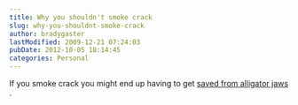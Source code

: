 ```yaml
---
title: Why you shouldn't smoke crack
slug: why-you-shouldnt-smoke-crack
author: bradygaster
lastModified: 2009-12-21 07:24:03
pubDate: 2012-10-05 18:14:45
categories: Personal
---
```


If you smoke crack you might end up having to get
<a href="http://news.bbc.co.uk/2/hi/americas/6159225.stm" title="BBC NEWS | Americas | US man saved from alligator jaws">saved from alligator jaws</a> .
